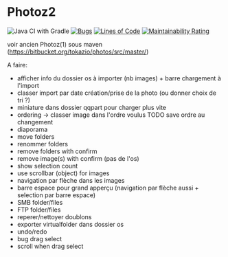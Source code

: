 # Photoz2

![Java CI with Gradle](https://github.com/tokazio/photoz2/workflows/Java%20CI%20with%20Gradle/badge.svg)
[![Bugs](https://sonarcloud.io/api/project_badges/measure?project=tokazio_photoz2&metric=bugs)](https://sonarcloud.io/dashboard?id=tokazio_photoz2)
[![Lines of Code](https://sonarcloud.io/api/project_badges/measure?project=tokazio_photoz2&metric=ncloc)](https://sonarcloud.io/dashboard?id=tokazio_photoz2)
[![Maintainability Rating](https://sonarcloud.io/api/project_badges/measure?project=tokazio_photoz2&metric=sqale_rating)](https://sonarcloud.io/dashboard?id=tokazio_photoz2)

voir ancien Photoz(1) sous maven (https://bitbucket.org/tokazio/photos/src/master/)

A faire:

* afficher info du dossier os à importer (nb images) + barre chargement à l'import
* classer import par date création/prise de la photo (ou donner choix de tri ?)
* miniature dans dossier qqpart pour charger plus vite
* ordering -> classer image dans l'ordre voulus TODO save ordre au changement
* diaporama
* move folders
* renommer folders
* remove folders with confirm
* remove image(s) with confirm (pas de l'os)
* show selection count
* use scrollbar (object) for images
* navigation par flèche dans les images
* barre espace pour grand apperçu (navigation par flèche aussi + selection par barre espace)
* SMB folder/files
* FTP folder/files
* reperer/nettoyer doublons
* exporter virtualfolder dans dossier os
* undo/redo
* bug drag select
* scroll when drag select